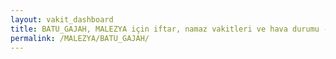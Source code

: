 ```yaml
---
layout: vakit_dashboard
title: BATU_GAJAH, MALEZYA için iftar, namaz vakitleri ve hava durumu - ilçe/eyalet seç
permalink: /MALEZYA/BATU_GAJAH/
---
```


<script type="text/javascript">
  var GLOBAL_COUNTRY = 'MALEZYA';
  var GLOBAL_CITY = 'BATU_GAJAH';
  var GLOBAL_STATE = '';
  var lat = 72;
  var lon = 21;
</script>
